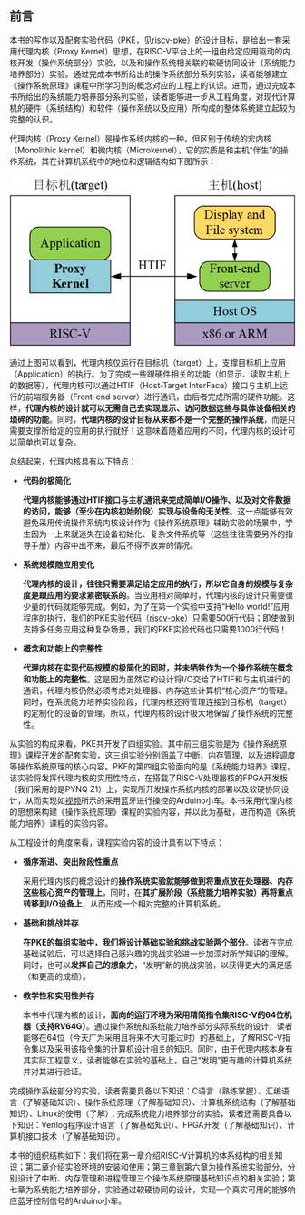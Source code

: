 ## 前言

本书的写作以及配套实验代码（PKE，见[riscv-pke](https://gitee.com/hustos/riscv-pke)）的设计目标，是给出一套采用代理内核（Proxy Kernel）思想，在RISC-V平台上的一组由给定应用驱动的内核开发（操作系统部分）实验，以及和操作系统相关联的软硬协同设计（系统能力培养部分）实验。通过完成本书所给出的操作系统部分系列实验，读者能够建立《操作系统原理》课程中所学习到的概念对应的工程上的认识。进而，通过完成本书所给出的系统能力培养部分系列实验，读者能够进一步从工程角度，对现代计算机的硬件（系统结构）和软件（操作系统以及应用）所构成的整体系统建立起较为完整的认识。

代理内核（Proxy Kernel）是操作系统内核的一种，但区别于传统的宏内核（Monolithic kernel）和微内核（Microkernel），它的实质是和主机“伴生”的操作系统，其在计算机系统中的地位和逻辑结构如下图所示：

<img src="pictures/fig0_1.png" alt="fig0_1" style="zoom:80%;" />



通过上图可以看到，代理内核仅运行在目标机（target）上，支撑目标机上应用（Application）的执行。为了完成一些跟硬件相关的功能（如显示、读取主机上的数据等），代理内核可以通过HTIF（Host-Target InterFace）接口与主机上运行的前端服务器（Front-end server）进行通讯，由后者完成所需的硬件功能。这样，**代理内核的设计就可以无需自己去实现显示、访问数据这些与具体设备相关的琐碎的功能**。同时，**代理内核的设计目标从来都不是一个完整的操作系统**，而是只需要支撑所给定的应用的执行就好！这意味着随着应用的不同，代理内核的设计可以简单也可以复杂。

总结起来，代理内核具有以下特点：

- **代码的极简化**

  **代理内核能够通过HTIF接口与主机通讯来完成简单I/O操作、以及对文件数据的访问，能够（至少在内核初始阶段）实现与设备的无关性**。这一点能够有效避免采用传统操作系统内核设计作为《操作系统原理》辅助实验的场景中，学生因为一上来就迷失在设备初始化、复杂文件系统等（这些往往需要另外的指导手册）内容中出不来，最后不得不放弃的情况。

- **系统规模随应用变化**

  **代理内核的设计，往往只需要满足给定应用的执行，所以它自身的规模与复杂度是跟应用的要求紧密联系的**。当应用相对简单时，代理内核的设计只需要很少量的代码就能够完成。例如，为了在第一个实验中支持“Hello world!”应用程序的执行，我们的PKE实验代码（[riscv-pke](https://gitee.com/hustos/riscv-pke)）只需要500行代码；即使做到支持多任务应用这种复杂场景，我们的PKE实验代码也只需要1000行代码！

- **概念和功能上的完整性**

  **代理内核在实现代码规模的极简化的同时，并未牺牲作为一个操作系统在概念和功能上的完整性**。这是因为虽然它的设计将I/O交给了HTIF和与主机进行的通讯，代理内核仍然必须考虑对处理器、内存这些计算机“核心资产”的管理。同时，在系统能力培养实验阶段，代理内核还将管理连接到目标机（target）的定制化的设备的管理。所以，代理内核的设计极大地保留了操作系统的完整性。



从实验的构成来看，PKE共开发了四组实验。其中前三组实验是为《操作系统原理》课程开发的配套实验，这三组实验分别涵盖了中断、内存管理，以及进程调度等操作系统原理的核心内容。PKE的第四组实验面向的是《系统能力培养》课程，该实验将发挥代理内核的实用性特点，在搭载了RISC-V处理器核的FPGA开发板（我们采用的是PYNQ Z1）上，实现所开发操作系统内核的部署以及软硬协同设计，从而实现如[视频](https://www.bilibili.com/video/BV1aL4y1A7RS/?vd_source=a17fc28107fa1bd622ace79a17bd6e54)所示的采用蓝牙进行操控的Arduino小车。本书采用代理内核的思想来构建《操作系统原理》课程的实验内容，并以此为基础，进而构造《系统能力培养》课程的实验内容。

从工程设计的角度来看，课程实验内容的设计具有以下特点：

- **循序渐进、突出阶段性重点**

  采用代理内核的概念设计的**操作系统实验就能够做到将重点放在处理器、内存这些核心资产的管理上**，同时，在**其扩展阶段（系统能力培养实验）再将重点转移到I/O设备上**，从而形成一个相对完整的计算机系统。

- **基础和挑战并存**

  **在PKE的每组实验中，我们将设计基础实验和挑战实验两个部分**。读者在完成基础试验后，可以选择自己感兴趣的挑战实验进一步加深对所学知识的理解。同时，也可以**发挥自己的想象力**，“发明”新的挑战实验，以获得更大的满足感（和更高的成绩）。

- **教学性和实用性并存**

  本书中代理内核的设计，**面向的运行环境为采用精简指令集RISC-V的64位机器（支持RV64G）**。通过操作系统和系统能力培养部分实际系统的设计，读者能够在64位（今天广为采用且将来不大可能过时）的基础上，了解RISC-V指令集以及采用该指令集的计算机设计相关的知识。同时，由于代理内核本身有其实际工程意义，读者能够在实验的基础上，自己“发明”更有趣的计算机系统并对其进行验证。



完成操作系统部分的实验，读者需要具备以下知识：C语言（熟练掌握）、汇编语言（了解基础知识）、操作系统原理（了解基础知识）、计算机系统结构（了解基础知识）、Linux的使用（了解）；完成系统能力培养部分的实验，读者还需要具备以下知识：Verilog程序设计语言（了解基础知识）、FPGA开发（了解基础知识）、计算机接口技术（了解基础知识）。

本书的组织结构如下：我们将在第一章介绍RISC-V计算机的体系结构的相关知识；第二章介绍实验环境的安装和使用；第三章到第六章为操作系统实验部分，分别设计了中断、内存管理和进程管理三个操作系统原理基础知识点的相关实验；第七章为系统能力培养部分，实验通过软硬协同的设计，实现一个真实可用的能够响应蓝牙控制信号的Arduino小车。



